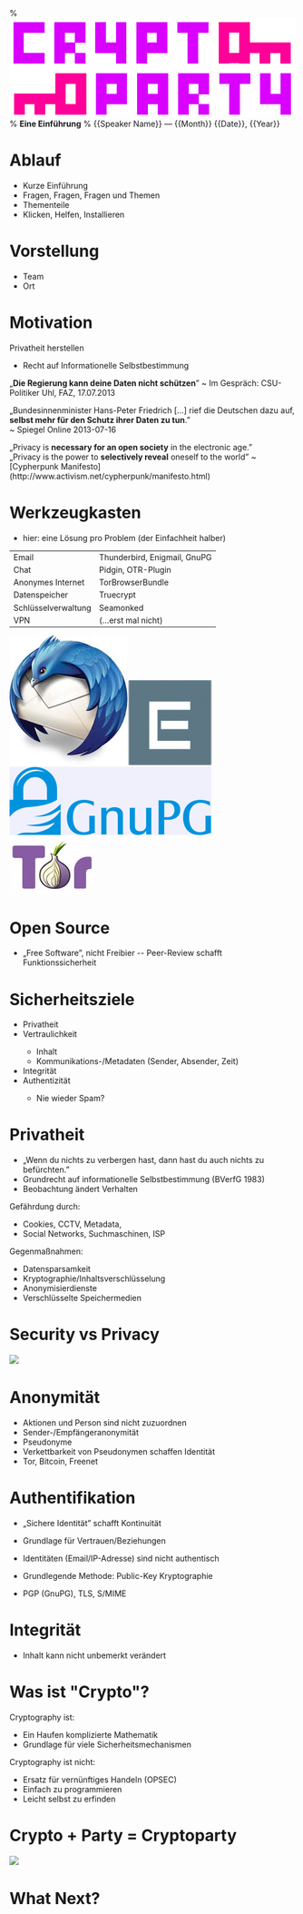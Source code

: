 % ![](../images/logo.png)
% <strong>Eine Einführung</strong>
% {{Speaker Name}} — {{Month}} {{Date}}, {{Year}}


# Ablauf


- Kurze Einführung
- Fragen, Fragen, Fragen und Themen
- Thementeile
- Klicken, Helfen, Installieren

# Vorstellung

- Team
- Ort


# Motivation

Privatheit herstellen
- Recht auf Informationelle Selbstbestimmung


<quote>„<strong>Die Regierung kann deine Daten nicht schützen</strong>”
  ~ Im Gespräch: CSU-Politiker Uhl, FAZ, 17.07.2013</quote>

<quote>„Bundesinnenminister Hans-Peter Friedrich […] rief die Deutschen dazu auf, <strong>selbst mehr für den Schutz ihrer Daten zu tun</strong>.” <br/>
  ~ Spiegel Online 2013-07-16</quote>


<quote>
„Privacy is <strong>necessary for an open society</strong> in the electronic age.”<br/>
„Privacy is the power to <strong>selectively reveal</strong> oneself to the world” 
   ~[Cypherpunk Manifesto](http://www.activism.net/cypherpunk/manifesto.html)
</quote>

# Werkzeugkasten

- hier: eine Lösung pro Problem (der Einfachheit halber)

<table style="border-width:2pt">
<tr><td>Email</td><td>Thunderbird, Enigmail, GnuPG</td></tr>
<tr><td>Chat</td><td>Pidgin, OTR-Plugin</td></tr>
<tr><td>Anonymes Internet</td><td>TorBrowserBundle</td></tr>
<tr><td>Datenspeicher</td><td>Truecrypt</td>
<tr><td>Schlüsselverwaltung</td><td>Seamonked</td></tr>
<tr><td>VPN</td><td>(…erst mal nicht)</td></tr>
</table>

<img src="../images/thunderbird-logo.jpeg" alt="Thunderbird Logo"/><img src="../images/enigmail-logo.png" alt="Enigmail Logo"/><img src="../images/logo-gnupg.png" alt="GnuPG Logo"/><img src="../images/tor-logo.jpg" alt="Tor Logo"/>



# Open Source

- „Free Software”, nicht Freibier 
-- Peer-Review schafft Funktionssicherheit



# Sicherheitsziele

<ul>
<li>Privatheit</li>
<li>Vertraulichkeit</li>
<ul><li>Inhalt</li>
<li>Kommunikations-/Metadaten (Sender, Absender, Zeit)</li>
</ul>
<li>Integrität</li>
<li>Authentizität</li>
<ul><li>Nie wieder Spam?</li>
</ul>
</ul>





# Privatheit

- „Wenn du nichts zu verbergen hast, dann hast du auch nichts zu befürchten.”
- Grundrecht auf informationelle Selbstbestimmung (BVerfG 1983)
- Beobachtung ändert Verhalten

Gefährdung durch:
- Cookies, CCTV, Metadata, 
- Social Networks, Suchmaschinen, ISP

Gegenmaßnahmen:
- Datensparsamkeit 
- Kryptographie/Inhaltsverschlüsselung 
- Anonymisierdienste
- Verschlüsselte Speichermedien


# Security vs Privacy
![](images/house.jpg)

# Anonymität

- Aktionen und Person sind nicht zuzuordnen
- Sender-/Empfängeranonymität
- Pseudonyme 
- Verkettbarkeit von Pseudonymen schaffen Identität
- Tor, Bitcoin, Freenet

# Authentifikation

- „Sichere Identität” schafft Kontinuität
- Grundlage für Vertrauen/Beziehungen
- Identitäten (Email/IP-Adresse) sind nicht authentisch
- Grundlegende Methode: Public-Key Kryptographie

- PGP (GnuPG), TLS, S/MIME


# Integrität

- Inhalt kann nicht unbemerkt verändert

# Was ist "Crypto"?

Cryptography ist:

- Ein Haufen komplizierte Mathematik
- Grundlage für viele Sicherheitsmechanismen

Cryptography ist nicht:

- Ersatz für vernünftiges Handeln (OPSEC)
- Einfach zu programmieren
- Leicht selbst zu erfinden


# Crypto + Party = Cryptoparty
![](images/splash.jpg)


# What Next?


